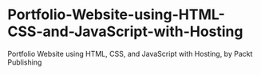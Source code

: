 # Portfolio-Website-using-HTML-CSS-and-JavaScript-with-Hosting
Portfolio Website using HTML, CSS, and JavaScript with Hosting, by Packt Publishing

